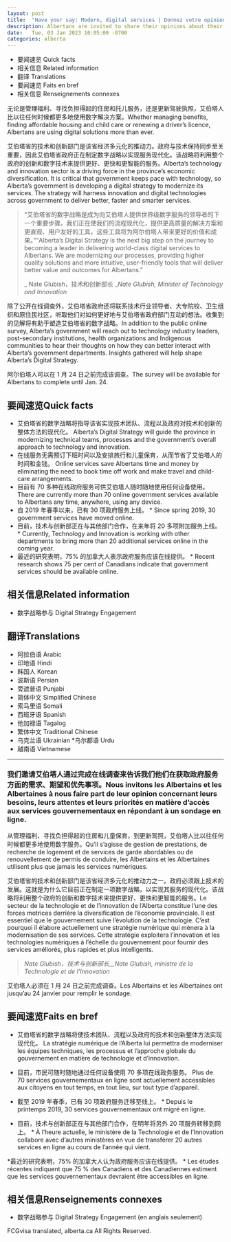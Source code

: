 ```yaml
---
layout: post
title:  "Have your say: Modern, digital services | Donnez votre opinion  sur les services numériques modernes"
description: Albertans are invited to share their opinions about their needs, expectations and priorities accessing online government services in an online survey.
date:   Tue, 03 Jan 2023 10:05:00 -0700
categories: alberta
---
```


*   要闻速览  Quick facts
*   相关信息  Related information
* 翻译  Translations
* 要闻速览  Faits en bref
* 相关信息  Renseignements connexes

无论是管理福利、寻找负担得起的住房和托儿服务，还是更新驾驶执照，艾伯塔人比以往任何时候都更多地使用数字解决方案。Whether managing benefits, finding affordable housing and child care or renewing a driver’s licence, Albertans are using digital solutions more than ever.

艾伯塔省的技术和创新部门是该省经济多元化的推动力。政府与技术保持同步至关重要，因此艾伯塔省政府正在制定数字战略以实现服务现代化。该战略将利用整个政府的创新和数字技术来提供更好、更快和更智能的服务。Alberta’s technology and innovation sector is a driving force in the province’s economic diversification. It is critical that government keeps pace with technology, so Alberta’s government is developing a digital strategy to modernize its services. The strategy will harness innovation and digital technologies across government to deliver better, faster and smarter services.

> “艾伯塔省的数字战略是成为向艾伯塔人提供世界级数字服务的领导者的下一个重要步骤。我们正在使我们的流程现代化，提供更高质量的解决方案和更直观、用户友好的工具，这些工具将为阿尔伯塔人带来更好的价值和成果。”“Alberta’s Digital Strategy is the next big step on the journey to becoming a leader in delivering world-class digital services to Albertans. We are modernizing our processes, providing higher quality solutions and more intuitive, user-friendly tools that will deliver better value and outcomes for Albertans.”
>
> _ Nate Glubish，技术和创新部长 __Nate Glubish, Minister of Technology and Innovation_

除了公开在线调查外，艾伯塔省政府还将联系技术行业领导者、大专院校、卫生组织和原住民社区，听取他们对如何更好地与艾伯塔省政府部门互动的想法。收集到的见解将有助于塑造艾伯塔省的数字战略。In addition to the public online survey, Alberta’s government will reach out to technology industry leaders, post-secondary institutions, health organizations and Indigenous communities to hear their thoughts on how they can better interact with Alberta’s government departments. Insights gathered will help shape Alberta’s Digital Strategy.

阿尔伯塔人可以在 1 月 24 日之前完成该调查。The survey will be available for Albertans to complete until Jan. 24.

## 要闻速览Quick facts

* 艾伯塔省的数字战略将指导该省实现技术团队、流程以及政府对技术和创新的整体方法的现代化。  Alberta’s Digital Strategy will guide the province in modernizing technical teams, processes and the government’s overall approach to technology and innovation.
* 在线服务无需预订下班时间以及安排旅行和儿童保育，从而节省了艾伯塔人的时间和金钱。  Online services save Albertans time and money by eliminating the need to book time off work and make travel and child-care arrangements.
* 目前有 70 多种在线政府服务可供艾伯塔人随时随地使用任何设备使用。  There are currently more than 70 online government services available to Albertans any time, anywhere, using any device.
* 自 2019 年春季以来，已有 30 项政府服务上线。    *   Since spring 2019, 30 government services have moved online.
* 目前，技术与创新部正在与其他部门合作，在来年将 20 多项附加服务上线。    *   Currently, Technology and Innovation is working with other departments to bring more than 20 additional services online in the coming year.
* 最近的研究表明，75% 的加拿大人表示政府服务应该在线提供。    *   Recent research shows 75 per cent of Canadians indicate that government services should be available online.

## 相关信息Related information

* 数字战略参与  Digital Strategy Engagement

## 翻译Translations

* 阿拉伯语  Arabic
* 印地语  Hindi
*   韩国人  Korean
* 波斯语  Persian
* 旁遮普语  Punjabi
*   简体中文  Simplified Chinese
* 索马里语  Somali
*   西班牙语  Spanish
* 他加禄语  Tagalog
*   繁体中文  Traditional Chinese
* 乌克兰语  Ukrainian
*乌尔都语  Urdu
* 越南语  Vietnamese

* * ** *

### 我们邀请艾伯塔人通过完成在线调查来告诉我们他们在获取政府服务方面的需求、期望和优先事项。Nous invitons les Albertains et les Albertaines à nous faire part de leur opinion concernant leurs besoins, leurs attentes et leurs priorités en matière d’accès aux services gouvernementaux en répondant à un sondage en ligne.

从管理福利、寻找负担得起的住房和儿童保育，到更新驾照，艾伯塔人比以往任何时候都更多地使用数字服务。Qu’il s’agisse de gestion de prestations, de recherche de logement et de services de garde abordables ou de renouvellement de permis de conduire, les Albertains et les Albertaines utilisent plus que jamais les services numériques.

艾伯塔省的技术和创新部门是该省经济多元化的推动力之一。政府必须跟上技术的发展。这就是为什么它目前正在制定一项数字战略，以实现其服务的现代化。该战略将利用整个政府的创新和数字技术来提供更好、更快和更智能的服务。Le secteur de la technologie et de l’innovation de l’Alberta constitue l’une des forces motrices derrière la diversification de l’économie provinciale. Il est essentiel que le gouvernement suive l’évolution de la technologie. C’est pourquoi il élabore actuellement une stratégie numérique qui mènera à la modernisation de ses services. Cette stratégie exploitera l’innovation et les technologies numériques à l’échelle du gouvernement pour fournir des services améliorés, plus rapides et plus intelligents.

>
> _Nate Glubish，技术与创新部长__Nate Glubish, ministre de la Technologie et de l’Innovation_

艾伯塔人必须在 1 月 24 日之前完成调查。Les Albertains et les Albertaines ont jusqu’au 24 janvier pour remplir le sondage.

## 要闻速览Faits en bref

* 艾伯塔省的数字战略将使技术团队、流程以及政府的技术和创新整体方法实现现代化。  La stratégie numérique de l’Alberta lui permettra de moderniser les équipes techniques, les processus et l’approche globale du gouvernement en matière de technologie et d’innovation.

* 目前，市民可随时随地通过任何设备使用 70 多项在线政务服务。  Plus de 70 services gouvernementaux en ligne sont actuellement accessibles aux citoyens en tout temps, en tout lieu, sur tout type d’appareil.

* 截至 2019 年春季，已有 30 项政府服务迁移至线上。    *   Depuis le printemps 2019, 30 services gouvernementaux ont migré en ligne.

* 目前，技术与创新部正在与其他部门合作，在明年将另外 20 项服务转移到网上。    *   À l’heure actuelle, le ministère de la Technologie et de l’Innovation collabore avec d’autres ministères en vue de transférer 20 autres services en ligne au cours de l’année qui vient.

*最近的研究表明，75% 的加拿大人认为政府服务应该在线提供。    *   Les études récentes indiquent que 75 % des Canadiens et des Canadiennes estiment que les services gouvernementaux devraient être accessibles en ligne.

## 相关信息Renseignements connexes

* 数字战略参与  Digital Strategy Engagement (en anglais seulement)

FCGvisa translated, alberta.ca All Rights Reserved.
